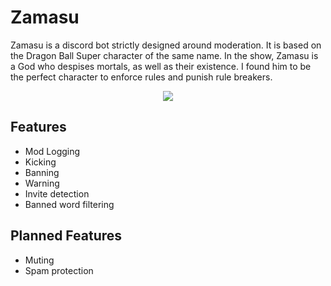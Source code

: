 # Zamasu
Zamasu is a discord bot strictly designed around moderation. It is based on the Dragon Ball Super character of the same name. In the show, Zamasu is a God who despises mortals, as well as their existence. I found him to be the perfect character to enforce rules and punish rule breakers.

<p align="center">
<a href="https://discordbots.org/bot/409905764057088002">
  <img src="https://discordbots.org/api/widget/409905764057088002.svg" />
</a>
</p>

## Features

* Mod Logging
* Kicking
* Banning
* Warning
* Invite detection
* Banned word filtering

## Planned Features
* Muting
* Spam protection
